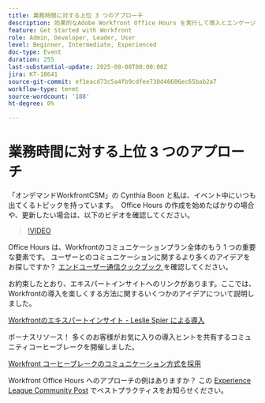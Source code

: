 ```yaml
---
title: 業務時間に対する上位 3 つのアプローチ
description: 効果的なAdobe Workfront Office Hours を実行して導入とエンゲージメントを促進するためのヒント、リソース、コミュニティのベストプラクティスを確認します。
feature: Get Started with Workfront
role: Admin, Developer, Leader, User
level: Beginner, Intermediate, Experienced
doc-type: Event
duration: 255
last-substantial-update: 2025-08-08T00:00:00Z
jira: KT-18641
source-git-commit: ef1eacd73c5a4fb9cdfee730d40606ec65bab2a7
workflow-type: tm+mt
source-wordcount: '188'
ht-degree: 0%

---
```



# 業務時間に対する上位 3 つのアプローチ

「オンデマンドWorkfrontCSM」の Cynthia Boon と私は、イベント中にいつも出てくるトピックを持っています。  Office Hours の作成を始めたばかりの場合や、更新したい場合は、以下のビデオを確認してください。 

>[!VIDEO](https://video.tv.adobe.com/v/3470053/?learn=on&enablevpops)

Office Hours は、Workfrontのコミュニケーションプラン全体のもう 1 つの重要な要素です。 ユーザーとのコミュニケーションに関するより多くのアイデアをお探しですか？ [ エンドユーザー通信クックブック ](https://experienceleaguecommunities.adobe.com/t5/workfront-blogs/introducing-the-end-user-communications-cookbook/ba-p/607439) を確認してください。

お約束したとおり、エキスパートインサイトへのリンクがあります。ここでは、Workfrontの導入を楽しくする方法に関するいくつかのアイデアについて説明しました。 

[Workfrontのエキスパートインサイト - Leslie Spier による導入 ](https://experienceleaguecommunities.adobe.com/t5/workfront-discussions/video-august-2023-workfront-expert-insights-adoption-with-leslie/m-p/613314#M2588)

ボーナスリソース！ 多くのお客様がお気に入りの導入ヒントを共有するコミュニティコーヒーブレークを開催しました。 

[Workfront コーヒーブレークのコミュニケーション方式を採用 ](https://experienceleaguecommunities.adobe.com/t5/workfront-events/workfront-coffee-break-10-26-8-30am-9-30am-pdt-communication/ev-p/621879)

Workfront Office Hours へのアプローチの例はありますか？ この [Experience League Community Post](https://experienceleaguecommunities.adobe.com/t5/workfront-discussions/video-top-3-approaches-to-office-hours/td-p/713391) でベストプラクティスをお知らせください。


